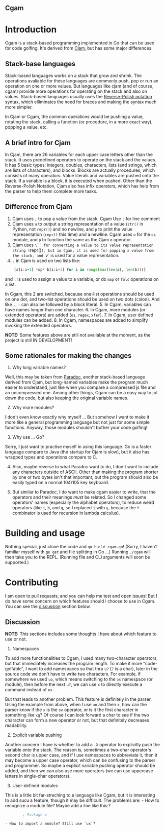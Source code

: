 Cgam
----

# Introduction

Cgam is a stack-based programming implemented in Go that can be used for code golfing. It's derived from [Cjam](https://sourceforge.net/projects/cjam/), but has some major differences.

## Stack-base languages

Stack-based languages works on a stack that grow and shrink. The operations avaliable for these languages are commonly push, pop or run an operation on one or more values. But languages like cjam (and of course, cgam) provide more operations for operating on the stack and also on values. Stack-based languages usually uses the [Reverse-Polish notation](https://en.wikipedia.org/wiki/Reverse_Polish_notation) syntax, which elliminates the need for braces and making the syntax much more simpler.

In Cjam or Cgam, the common operations would be pushing a value, rotating the stack, calling a function (or procedure, in a more exact way), popping a value, etc.

## A brief intro for Cjam

In Cjam, there are 26 variables for each upper case letters other than the stack. It uses predefined operators to operate on the stack and the values. It has 5 basic types: integers, doubles, characters, lists (and strings, which are lists of characters), and blocks. Blocks are actually procedures, which consists of many operators. Value literals and variables are pushed onto the stack. If a variable is a block, it is executed when pushed. Other than the Reverse-Polish Notation, Cjam also has infix operators, which has help from the parser to help them complete more tasks.

## Difference from Cjam
1. Cjam uses `;` to pop a value from the stack. Cgam Use `;` for line comment
2. Cjam uses `o` to output a string representation of a value (`str()` in Python, not `repr()`) and no newline, and `p` to print the value representation (`repr()` this time) and a newline. Cgam uses `o` for the `os` module, and `p` to function the same as the Cjam `o` operator.
3. Cjam uses `\`` for converting a value to its value representation string (`repr()`), but in Cgam, it is used for popping a value from the stack, and `v` is used for a value representation.
4. `.` in Cjam is used on two lists like:
```python
    [a[i:i+1] *op* b[i:i+1] for i in range(max(len(a), len(b)))]
```
and `:` is used to assign a value to a variable, or do `map` or `fold` operations on a list.

In Cgam, this 2 are switched, because one-list operations should be used on one dot, and two-list operations should be used on two dots (colon). And like `.`, `:` can also be followed by a block literal.
5. In Cgam, variables can have names longer than one character.
6. In Cgam, more modules (or extended operators) are added (`os`, `regex`, `xfer`).
7. In Cgam, user defined modules can be added.
8. In Cgam, namespaces are added to simplify invoking the extended operators.

**NOTE:** Some features above are still not available at the moment, as the project is still IN DEVELOPMENT!

## Some rationales for making the changes
1. Why long variable names?

Well, this may be taken from [Paradoc](https://github.com/betaveros/paradoc/), another stack-based language derived from Cjam, but long-named variables make the program much easier to understand, just like when you compare a compressed js file and an uncompressed one. Among other things, Cgam can be a easy way to jot down the code, but also keeping the original variable names.

2. Why more modules?

I don't even know exactly why myself ... But somehow I want to make it more like a general programming language but not just for some simple functions. Anyway, those modules shouldn't bother your code golfing!

3. Why use ... Go?

Sorry, I just want to practise myself in using this language. Go is a faster language compare to Java (the startup for Cjam is slow), but it also has wrapped types and operations compare to C.

4. Also, maybe reverse to what Paradoc want to do, I don't want to include any characters outside of ASCII. Other than making the program shorter by one or two bytes isn't that important, but the program should also be easily typed on a normal 104/105 key keyboard.

5. But similar to Paradoc, I do want to make cgam easier to write, that the operators and their meanings *must* be related. So I changed some operators' names (especially the alphabet operators), to reduce weird operators (like `j`, `h`, and `g`, so I replaced `j` with `y`, because the `Y` combinator is used for recursion in lambda calculus).

# Building and usage

Nothing special, just clone the code and `go build cgam.go`! (Sorry, I haven't familiar myself with `go get` and file splitting in Go ...) Running `./cgam` will then take you to the REPL. (Running file and CLI arguments will soon be supported.)

# Contributing

I am open to pull requests, and you can help me test and open issues! But I do have some concern on which features should I choose to use in Cgam. You can see the [discussion](#discussion) section below.

## Discussion

**NOTE:** This sections includes some thoughts I have about which feature to use or not.

1. Namespaces

To add more functionalities to Cgam, I used many two-character operators, but that immediately increases the program length. To make it more "code-golfable", I want to add namespaces so that thru `u?` (`?` is a char), later in the source code we don't have to write two characters. For example, if somewhere we used `uo`, which means switching to the `os` namespace (or module), then before the next `u?`, we can use `x` to directly execute a command instead of `ox`.

But that leads to another problem. This feature is definitely in the parser. Using the example from above, when I use `uo` and then `x`, how can the parser know if the `x` is the `ox` operator, or is it the first character in something like `xg`? Of course I can look forward a char to see if the two character can form a new operator or not, but that definitely decreases readability.

2. Explicit variable pushing

Another concern I have is whether to add a `.X` operator to explicitly push the variable onto the stack. The reason is, sometimes a two-char operator's second char is upper case, and if I use namespaces to abbreviate it, then it may become a upper case operator, which can be confusing to the parser and programmer. So maybe a explicit variable pushing operator should be added, and then we can also use more operators (we can use uppercase letters in single-char operators).

3. User-defined modules

This is a little bit far-streching to a language like Cgam, but it is interesting to add sucu a feature, though it may be difficult. The problems are:
    - How to recognize a module file? Maybe add a line like this:?
```lisp
        ; Package x
```
    - How to import a module? Still use `ux`?
